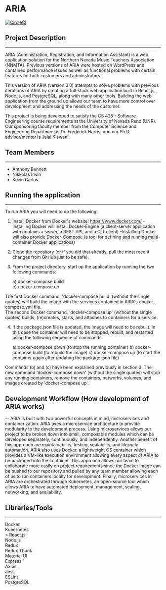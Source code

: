 # ARIA

[![CircleCI](https://circleci.com/gh/invainn/ARIA/tree/master.svg?style=svg)](https://circleci.com/gh/invainn/ARIA/tree/master)

## Project Description
---
ARIA (Administration, Registration, and Information Assistant) is a web application solution for the Northern Nevada Music Teachers Association (NNMTA). Previous versions of ARIA were hosted on WordPress and contained performance issues as well as functional problems with certain features for both customers and adminstrators.

This version of ARIA (version 3.0) attempts to solve problems with previous iterations of ARIA by creating a full-stack web application built in React.js, Node.js, and PostgreSQL, along with many other tools. Building the web application from the ground up allows our team to have more control over development and addressing the needs of the customer.


This project is being developed to satisfy the CS 425 - Software Engineering course requirements at the University of Nevada Reno (UNR). Our sponsoring faculty member from the Computer Science and Engineering Department is Dr. Frederick Harris, and our Ph.D. advisor/mentor is Jalal Kiswani.

## Team Members
---
* Anthony Bennett
* Nikkolas Irwin
* Kevin Carlos

## Running the application
---
To run ARIA you will need to do the following:

1. Install Docker from Docker's website: https://www.docker.com/
	-Installing Docker will install Docker-Engine (a client-server application with contains a server, a REST API, and a CLI-client)
	-Installing Docker will also provide Docker-Compose (a tool for defining and running multi-container Docker applications)

2. Clone the repository (or if you did that already, pull the most recent changes from GitHub just to be safe).

3. From the project directory, start up the application by running the two following commands:

	a) docker-compose build <br />
	b) docker-compose up <br />

The first Docker command, 'docker-compose build' (without the single quotes) will build the image with the services contained in ARIA's docker-compose.yml file. <br />
The second Docker command, 'docker-compose up' (without the single quotes) builds, (re)creates, starts, and attaches to containers for a service. <br />

4. If the package.json file is updated, the image will need to be rebuilt. In this case the container will need to be stopped, rebuilt, and restarted using 
the following sequence of commands:

	a) docker-compose down (to stop the running container)
	b) docker-compose build (to rebuild the image)
	c) docker-compose up (to start the container again after updating the package.json file)

Commands (b) and (c) have been explained previously in section 3. The new command 'docker-compose down' (without the single quotes) will stop any running containers, remove the containers, networks, volumes, and images created by 'docker-compose up'. <br />

## Development Workflow (How development of ARIA works)
--
ARIA is built with two powerful concepts in mind, microservices and containerization. ARIA uses a microservice architecture to provide modularity to the development process. Using microservices allows our project to be broken down into small, composable modules which can be developed separately, continuously, and independently. Another benefit of this approach are maintainability, testing, scalability, and lifecycle automation. ARIA also uses Docker, a lightweight OS container which provides a VM-like execution environment allowing every aspect of ARIA to be packaged into the container. This approach allows our team to collaborate more easily on project requirements since the Docker image can be pushed to our repository and pulled by any team member allowing each of us to run containers locally for development. Finally, microservices in ARIA are orchestrated through Kubernetes, an open-source tool which allows ARIA to have automated deployment, management, scaling, networking, and availability.

## Libraries/Tools
---
Docker <br />
Kubernetes <br />>
React.js <br />
Node.js <br />
Redux <br />
Redux Thunk <br />
Material UI <br />
Express <br />
Axios <br />
Jest <br />
ESLint <br />
PostgreSQL <br />
